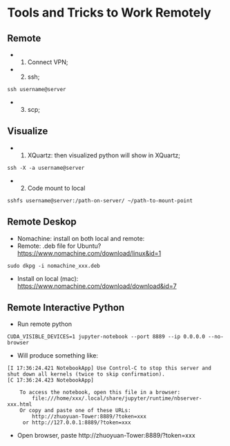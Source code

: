 # Tools and Tricks to Work Remotely

## Remote
- 1. Connect VPN;
- 2. ssh;
```
ssh username@server
```
- 3. scp;

## Visualize
- 1. XQuartz: then visualized python will show in XQuartz;
```
ssh -X -a username@server
```
- 2. Code mount to local
```
sshfs username@server:/path-on-server/ ~/path-to-mount-point
```

## Remote Deskop
- Nomachine: install on both local and remote:
- Remote: .deb file for Ubuntu? https://www.nomachine.com/download/linux&id=1
```
sudo dkpg -i nomachine_xxx.deb
```
- Install on local (mac): https://www.nomachine.com/download/download&id=7

## Remote Interactive Python
- Run remote python
```
CUDA_VISIBLE_DEVICES=1 jupyter-notebook --port 8889 --ip 0.0.0.0 --no-browser
```
- Will produce something like:
```
[I 17:36:24.421 NotebookApp] Use Control-C to stop this server and shut down all kernels (twice to skip confirmation).
[C 17:36:24.423 NotebookApp] 
    
    To access the notebook, open this file in a browser:
        file:///home/xxx/.local/share/jupyter/runtime/nbserver-xxx.html
    Or copy and paste one of these URLs:
        http://zhuoyuan-Tower:8889/?token=xxx
     or http://127.0.0.1:8889/?token=xxx
```
- Open browser, paste http://zhuoyuan-Tower:8889/?token=xxx 
